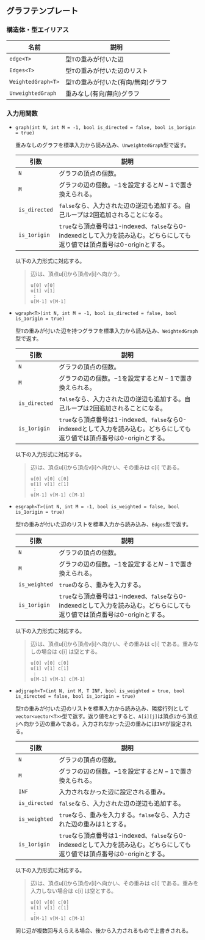 ## グラフテンプレート

### 構造体・型エイリアス

| 名前 | 説明 |
| --- | --- |
| `edge<T>` | 型`T`の重みが付いた辺 |
| `Edges<T>` | 型`T`の重みが付いた辺のリスト |
| `WeightedGraph<T>` | 型`T`の重みが付いた(有向/無向)グラフ |
| `UnweightedGraph` | 重みなし(有向/無向)グラフ |

### 入力用関数

- `graph(int N, int M = -1, bool is_directed = false, bool is_1origin = true)`

    重みなしのグラフを標準入力から読み込み、`UnweightedGraph`型で返す。

    | 引数 | 説明 |
    | --- | --- |
    | `N` | グラフの頂点の個数。 |
    | `M` | グラフの辺の個数。$-1$を設定すると$N-1$で置き換えられる。 |
    | `is_directed` | `false`なら、入力された辺の逆辺も追加する。自己ループは$2$回追加されることになる。 |
    | `is_1origin` | `true`なら頂点番号は$1$-indexed、`false`なら$0$-indexedとして入力を読み込む。どちらにしても返り値では頂点番号は$0$-originとする。 |
  
    以下の入力形式に対応する。
  
    > 辺iは、頂点u\[i]から頂点v\[i]へ向かう。
    > ```
    > u[0] v[0]
    > u[1] v[1]
    >  :
    > u[M-1] v[M-1]
    > ```

- `wgraph<T>(int N, int M = -1, bool is_directed = false, bool is_1origin = true)`

    型`T`の重みが付いた辺を持つグラフを標準入力から読み込み、`WeightedGraph`型で返す。

    | 引数 | 説明 |
    | --- | --- |
    | `N` | グラフの頂点の個数。 |
    | `M` | グラフの辺の個数。$-1$を設定すると$N-1$で置き換えられる。 |
    | `is_directed` | `false`なら、入力された辺の逆辺も追加する。自己ループは$2$回追加されることになる。 |
    | `is_1origin` | `true`なら頂点番号は$1$-indexed、`false`なら$0$-indexedとして入力を読み込む。どちらにしても返り値では頂点番号は$0$-originとする。 |

    以下の入力形式に対応する。

    > 辺iは、頂点u\[i]から頂点v\[i]へ向かい、その重みは c\[i] である。
    > ```
    > u[0] v[0] c[0]
    > u[1] v[1] c[1]
    >  :
    > u[M-1] v[M-1] c[M-1]
    > ```

- `esgraph<T>(int N, int M = -1, bool is_weighted = false, bool is_1origin = true)`

    型`T`の重みが付いた辺のリストを標準入力から読み込み、`Edges`型で返す。

    | 引数 | 説明 |
    | --- | --- |
    | `N` | グラフの頂点の個数。 |
    | `M` | グラフの辺の個数。$-1$を設定すると$N-1$で置き換えられる。 |
    | `is_weighted` | `true`のなら、重みを入力する。 |
    | `is_1origin` | `true`なら頂点番号は$1$-indexed、`false`なら$0$-indexedとして入力を読み込む。どちらにしても返り値では頂点番号は$0$-originとする。 |

    以下の入力形式に対応する。

    > 辺iは、頂点u\[i]から頂点v\[i]へ向かい、その重みは c\[i] である。重みなしの場合は c\[i] は空とする。
    > ```
    > u[0] v[0] c[0]
    > u[1] v[1] c[1]
    >  :
    > u[M-1] v[M-1] c[M-1]
    > ```

- `adjgraph<T>(int N, int M, T INF, bool is_weighted = true, bool is_directed = false, bool is_1origin = true)`

    型`T`の重みが付いた辺のリストを標準入力から読み込み、隣接行列として`vector<vector<T>>`型で返す。返り値を`A`とすると、`A[i][j]`は頂点`i`から頂点`j`へ向かう辺の重みである。入力されなかった辺の重みには`INF`が設定される。

    | 引数 | 説明 |
    | --- | --- |
    | `N` | グラフの頂点の個数。 |
    | `M` | グラフの辺の個数。$-1$を設定すると$N-1$で置き換えられる。 |
    | `INF` | 入力されなかった辺に設定される重み。 |
    | `is_directed` | `false`なら、入力された辺の逆辺も追加する。 |
    | `is_weighted` | `true`なら、重みを入力する。`false`なら、入力された辺の重みは1とする。 |
    | `is_1origin` | `true`なら頂点番号は$1$-indexed、`false`なら$0$-indexedとして入力を読み込む。どちらにしても返り値では頂点番号は$0$-originとする。  |

    以下の入力形式に対応する。

    > 辺iは、頂点u\[i]から頂点v\[i]へ向かい、その重みは c\[i] である。重みを入力しない場合は c\[i] は空とする。
    > ```
    > u[0] v[0] c[0]
    > u[1] v[1] c[1]
    >  :
    > u[M-1] v[M-1] c[M-1]
    > ```

    同じ辺が複数回与えらえる場合、後から入力されるもので上書きされる。

